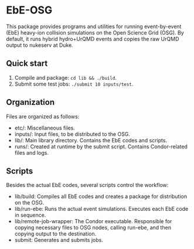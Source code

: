 # EbE-OSG

This package provides programs and utilities for running event-by-event (EbE) heavy-ion collision
simulations on the Open Science Grid (OSG).  By default, it runs hybrid hydro+UrQMD events and
copies the raw UrQMD output to nukeserv at Duke.


## Quick start

  1. Compile and package:  `cd lib && ./build`.
  2. Submit some test jobs:  `./submit 10 inputs/test`.


## Organization 

Files are organized as follows:

  * etc/:  Miscellaneous files.
  * inputs/:  Input files, to be distributed to the OSG.
  * lib/:  Main library directory.  Contains the EbE codes and scripts.
  * runs/:  Created at runtime by the submit script.  Contains Condor-related files and logs.


## Scripts

Besides the actual EbE codes, several scripts control the workflow:

  * lib/build:  Compiles all EbE codes and creates a package for distribution on the OSG.
  * lib/run-ebe:  Runs the actual event simulations.  Executes each EbE code in sequence.
  * lib/remote-job-wrapper:  The Condor executable.  Responsible for copying necessary files to OSG
      nodes, calling run-ebe, and then copying output to the destination.
  * submit:  Generates and submits jobs.

